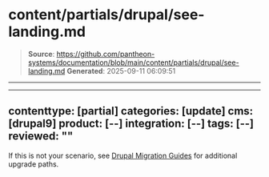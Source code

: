 # content/partials/drupal/see-landing.md

> **Source**: https://github.com/pantheon-systems/documentation/blob/main/content/partials/drupal/see-landing.md
> **Generated**: 2025-09-11 06:09:51

---

---
contenttype: [partial]
categories: [update]
cms: [drupal9]
product: [--]
integration: [--]
tags: [--]
reviewed: ""
---

If this is not your scenario, see [Drupal Migration Guides](/drupal-migration) for additional upgrade paths.
